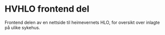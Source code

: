 # HVHLO frontend del
Frontend delen av en nettside til heimevernets HLO, for oversikt over inlagte på ulike sykehus. 
